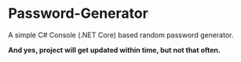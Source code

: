 # Password-Generator
A simple C# Console (.NET Core) based random password generator. 

**And yes, project will get updated within time, but not that often.**

